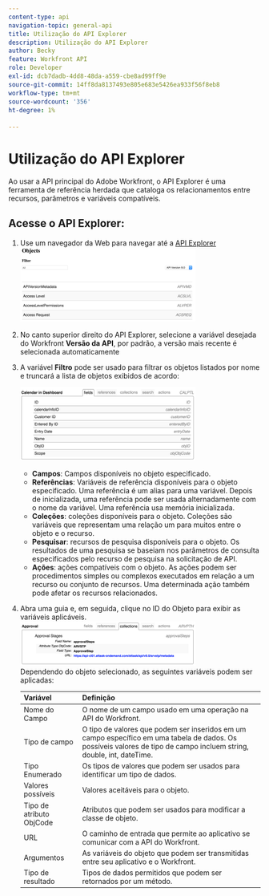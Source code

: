 ```yaml
---
content-type: api
navigation-topic: general-api
title: Utilização do API Explorer
description: Utilização do API Explorer
author: Becky
feature: Workfront API
role: Developer
exl-id: dcb7dadb-4dd8-48da-a559-cbe8ad99ff9e
source-git-commit: 14ff8da8137493e805e683e5426ea933f56f8eb8
workflow-type: tm+mt
source-wordcount: '356'
ht-degree: 1%

---
```



# Utilização do API Explorer

Ao usar a API principal do Adobe Workfront, o API Explorer é uma ferramenta de referência herdada que cataloga os relacionamentos entre recursos, parâmetros e variáveis compatíveis.

## Acesse o API Explorer:

1. Use um navegador da Web para navegar até a [API Explorer](https://developer.adobe.com/workfront/api-explorer/)\
   ![](assets/mceclip1-350x149.png)

1. No canto superior direito do API Explorer, selecione a variável desejada do Workfront **Versão da API**, por padrão, a versão mais recente é selecionada automaticamente
1. A variável **Filtro** pode ser usado para filtrar os objetos listados por nome e truncará a lista de objetos exibidos de acordo:

   ![](assets/mceclip2-350x147.png)

   * **Campos**: Campos disponíveis no objeto especificado.
   * **Referências**: Variáveis de referência disponíveis para o objeto especificado. Uma referência é um alias para uma variável. Depois de inicializada, uma referência pode ser usada alternadamente com o nome da variável. Uma referência usa memória inicializada.
   * **Coleções**: coleções disponíveis para o objeto. Coleções são variáveis que representam uma relação um para muitos entre o objeto e o recurso.
   * **Pesquisar**: recursos de pesquisa disponíveis para o objeto. Os resultados de uma pesquisa se baseiam nos parâmetros de consulta especificados pelo recurso de pesquisa na solicitação de API.
   * **Ações**: ações compatíveis com o objeto. As ações podem ser procedimentos simples ou complexos executados em relação a um recurso ou conjunto de recursos. Uma determinada ação também pode afetar os recursos relacionados.

1. Abra uma guia e, em seguida, clique no ID do Objeto para exibir as variáveis aplicáveis.\
   ![](assets/approval-350x89.png)\
   Dependendo do objeto selecionado, as seguintes variáveis podem ser aplicadas:

   | Variável | Definição |
   |---|---|
   | Nome do Campo | O nome de um campo usado em uma operação na API do Workfront. |
   | Tipo de campo | O tipo de valores que podem ser inseridos em um campo específico em uma tabela de dados. Os possíveis valores de tipo de campo incluem string, double, int, dateTime. |
   | Tipo Enumerado | Os tipos de valores que podem ser usados para identificar um tipo de dados. |
   | Valores possíveis | Valores aceitáveis para o objeto. |
   | Tipo de atributo ObjCode | Atributos que podem ser usados para modificar a classe de objeto. |
   | URL | O caminho de entrada que permite ao aplicativo se comunicar com a API do Workfront. |
   | Argumentos | As variáveis do objeto que podem ser transmitidas entre seu aplicativo e o Workfront. |
   | Tipo de resultado | Tipos de dados permitidos que podem ser retornados por um método. |
